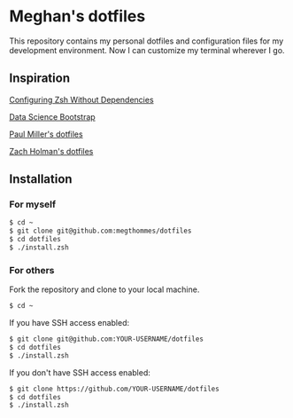 # Meghan's dotfiles

This repository contains my personal dotfiles and configuration files for my development environment. Now I can customize my terminal wherever I go.

## Inspiration

[Configuring Zsh Without Dependencies](https://thevaluable.dev/zsh-install-configure-mouseless/)

[Data Science Bootstrap](https://ericmjl.github.io/data-science-bootstrap-notes/configure-your-machine/)

[Paul Miller's dotfiles](https://github.com/paulmillr/dotfiles)

[Zach Holman's dotfiles](https://github.com/holman/dotfiles)

## Installation

### For myself

```sh
$ cd ~
$ git clone git@github.com:megthommes/dotfiles
$ cd dotfiles
$ ./install.zsh
```

### For others

Fork the repository and clone to your local machine.

```sh
$ cd ~
```

If you have SSH access enabled:

```sh
$ git clone git@github.com:YOUR-USERNAME/dotfiles
$ cd dotfiles
$ ./install.zsh
```

If you don't have SSH access enabled:

```sh
$ git clone https://github.com/YOUR-USERNAME/dotfiles
$ cd dotfiles
$ ./install.zsh
```
